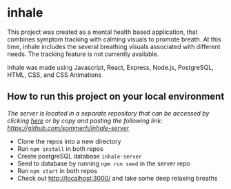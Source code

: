 # inhale

This project was created as a mental health based application, that combines symptom tracking with calming visuals to promote breath. At this time, inhale includes the several breathing visuals associated with different needs. The tracking feature is not currently available.

Inhale was made using Javascript, React, Express, Node.js, PostgreSQL, HTML, CSS, and CSS Animations

## How to run this project on your local environment

_The server is located in a separate repository that can be accessed by clicking [here](https://github.com/sommerh/inhale-server) or by copy and pasting the following link: https://github.com/sommerh/inhale-server_

* Clone the repos into a new directory
* Run `npm install` in both repos
* Create postgreSQL database `inhale-server`
* Seed to database by running `npm run seed` in the server repo 
* Run `npm start` in both repos
* Check out [http://localhost:3000/](http://localhost:3000) and take some deep relaxing breaths
